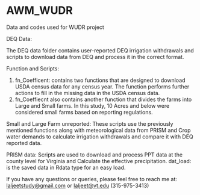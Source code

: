 # AWM_WUDR
Data and codes used for WUDR project

DEQ Data:

The DEQ data folder contains user-reported DEQ irrigation withdrawals and scripts to download data from DEQ and process it in the correct format.

Function and Scripts:
1. fn_Coefficent: contains two functions that are designed to download USDA census data for any census year. The function performs further actions to fill in the missing data in the USDA census data. 
2. fn_Coeffiecnt also contains another function that divides the farms into Large and Small farms. In this study, 10 Acres and below were considered small farms based on reporting regulations. 

Small and Large Farm unreported: These scripts use the previously mentioned functions along with meteorological data from PRISM and Crop water demands to calculate irrigation withdrawals and compare it with DEQ reported data.

PRISM data: Scripts are used to download and process PPT data at the county level for Virginia and Calculate the effective precipitation.
dat_load: is the saved data in Rdata type for an easy load.

If you have any questions or  queries, please feel free to reach me at:  
laljeetstudy@gmail.com or 
laljeet@vt.edu
(315-975-3413)
